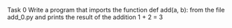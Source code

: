 Task 0
Write a program that imports the function def add(a, b): from the file add_0.py and prints the result of the addition 1 + 2 = 3
